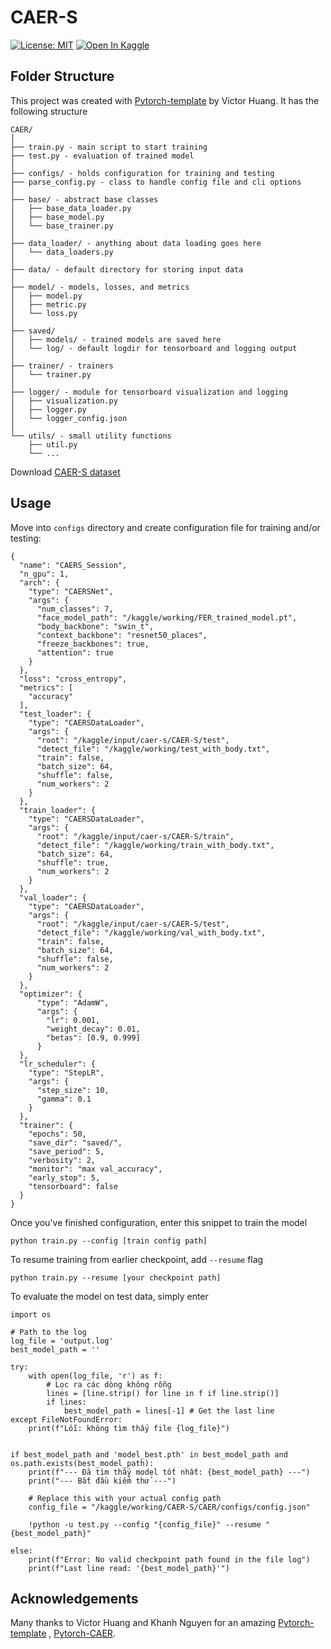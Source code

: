 # CAER-S
 [![License: MIT](https://img.shields.io/badge/License-MIT-red.svg)](https://opensource.org/licenses/MIT)
 [![Open In Kaggle](https://img.shields.io/badge/Open%20in-Kaggle-blue)](https://www.kaggle.com/code/deadwish1/caer-model)



## Folder Structure
This project was created with [Pytorch-template](https://github.com/victoresque/pytorch-template) by Victor Huang. It has the following structure
  ```
  CAER/
  │
  ├── train.py - main script to start training
  ├── test.py - evaluation of trained model
  │
  ├── configs/ - holds configuration for training and testing
  ├── parse_config.py - class to handle config file and cli options
  │
  ├── base/ - abstract base classes
  │   ├── base_data_loader.py
  │   ├── base_model.py
  │   └── base_trainer.py
  │
  ├── data_loader/ - anything about data loading goes here
  │   └── data_loaders.py
  │
  ├── data/ - default directory for storing input data
  │
  ├── model/ - models, losses, and metrics
  │   ├── model.py
  │   ├── metric.py
  │   └── loss.py
  │
  ├── saved/
  │   ├── models/ - trained models are saved here
  │   └── log/ - default logdir for tensorboard and logging output
  │
  ├── trainer/ - trainers
  │   └── trainer.py
  │
  ├── logger/ - module for tensorboard visualization and logging
  │   ├── visualization.py
  │   ├── logger.py
  │   └── logger_config.json
  │  
  └── utils/ - small utility functions
      ├── util.py
      └── ...
  ```
Download [CAER-S dataset](https://caer-dataset.github.io/download.html)

## Usage 
Move into `configs` directory and create configuration file for training and/or testing:
```
{
  "name": "CAERS_Session",
  "n_gpu": 1,
  "arch": {
    "type": "CAERSNet",
    "args": {
      "num_classes": 7,
      "face_model_path": "/kaggle/working/FER_trained_model.pt",
      "body_backbone": "swin_t",
      "context_backbone": "resnet50_places",
      "freeze_backbones": true,
      "attention": true
    }
  },
  "loss": "cross_entropy",
  "metrics": [
    "accuracy"
  ],
  "test_loader": {
    "type": "CAERSDataLoader",
    "args": {
      "root": "/kaggle/input/caer-s/CAER-S/test",
      "detect_file": "/kaggle/working/test_with_body.txt",
      "train": false,
      "batch_size": 64,
      "shuffle": false,
      "num_workers": 2
    }
  },
  "train_loader": {
    "type": "CAERSDataLoader",
    "args": {
      "root": "/kaggle/input/caer-s/CAER-S/train",
      "detect_file": "/kaggle/working/train_with_body.txt",
      "batch_size": 64,
      "shuffle": true,
      "num_workers": 2
    }
  },
  "val_loader": {
    "type": "CAERSDataLoader",
    "args": {
      "root": "/kaggle/input/caer-s/CAER-S/test",
      "detect_file": "/kaggle/working/val_with_body.txt",
      "train": false,
      "batch_size": 64,
      "shuffle": false,
      "num_workers": 2
    }
  },
  "optimizer": {
      "type": "AdamW",
      "args": {
        "lr": 0.001,
        "weight_decay": 0.01,
        "betas": [0.9, 0.999]
      }
  },
  "lr_scheduler": {  
    "type": "StepLR",
    "args": {
      "step_size": 10,
      "gamma": 0.1
    }
  },
  "trainer": {
    "epochs": 50,
    "save_dir": "saved/",
    "save_period": 5,
    "verbosity": 2,
    "monitor": "max val_accuracy",
    "early_stop": 5,
    "tensorboard": false
  }
}
```

Once you've finished configuration, enter this snippet to train the model
```
python train.py --config [train config path]
```
To resume training from earlier checkpoint, add `--resume` flag
```
python train.py --resume [your checkpoint path]
```
To evaluate the model on test data, simply enter
```
import os

# Path to the log
log_file = 'output.log'
best_model_path = ''

try:
    with open(log_file, 'r') as f:
        # Lọc ra các dòng không rỗng
        lines = [line.strip() for line in f if line.strip()]
        if lines:
            best_model_path = lines[-1] # Get the last line
except FileNotFoundError:
    print(f"Lỗi: không tìm thấy file {log_file}")


if best_model_path and 'model_best.pth' in best_model_path and os.path.exists(best_model_path):
    print(f"--- Đã tìm thấy model tốt nhất: {best_model_path} ---")
    print("--- Bắt đầu kiểm thử ---")
    
    # Replace this with your actual config path
    config_file = "/kaggle/working/CAER-S/CAER/configs/config.json" 
    
    !python -u test.py --config "{config_file}" --resume "{best_model_path}"
    
else:
    print(f"Error: No valid checkpoint path found in the file log")
    print(f"Last line read: '{best_model_path}'")
```

## Acknowledgements
Many thanks to Victor Huang and Khanh Nguyen for an amazing [Pytorch-template](https://github.com/victoresque/pytorch-template) , [Pytorch-CAER](https://github.com/ndkhanh360/CAER).
